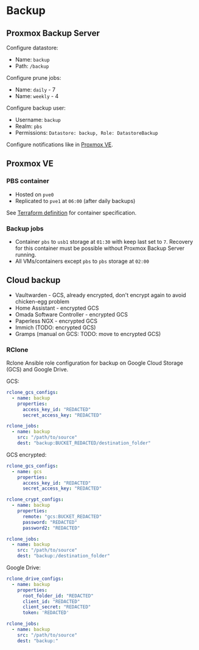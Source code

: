 # Backup

## Proxmox Backup Server

Configure datastore:

* Name: `backup`
* Path: `/backup`

Configure prune jobs:

* Name: `daily` - 7
* Name: `weekly` - 4

Configure backup user:

* Username: `backup`
* Realm: `pbs`
* Permissions: `Datastore: backup, Role: DatastoreBackup`

Configure notifications like in [Proxmox VE](proxmox.md).

## Proxmox VE

### PBS container

* Hosted on `pve0`
* Replicated to `pve1` at `06:00` (after daily backups)

See [Terraform definition](../terraform/wieprz/main.tf) for container specification.

### Backup jobs

* Container `pbs` to `usb1` storage at `01:30` with keep last set to `7`. Recovery for this container must be possible without Proxmox Backup Server running.
* All VMs/containers except `pbs` to `pbs` storage at `02:00`

## Cloud backup

* Vaultwarden - GCS, already encrypted, don't encrypt again to avoid chicken-egg problem
* Home Assistant - encrypted GCS
* Omada Software Controller - encrypted GCS
* Paperless NGX - encrypted GCS
* Immich (TODO: encrypted GCS)
* Gramps (manual on GCS: TODO: move to encrypted GCS)

### RClone

Rclone Ansible role configuration for backup on Google Cloud Storage (GCS) and Google Drive.

GCS:

```yaml
rclone_gcs_configs:
  - name: backup 
    properties:
      access_key_id: "REDACTED"
      secret_access_key: "REDACTED"

rclone_jobs:
  - name: backup
    src: "/path/to/source"
    dest: "backup:BUCKET_REDACTED/destination_folder"
```

GCS encrypted:

```yaml
rclone_gcs_configs:
  - name: gcs 
    properties:
      access_key_id: "REDACTED"
      secret_access_key: "REDACTED"

rclone_crypt_configs:
  - name: backup
    properties:
      remote: "gcs:BUCKET_REDACTED"
      password: "REDACTED"
      password2: "REDACTED"

rclone_jobs:
  - name: backup
    src: "/path/to/source"
    dest: "backup:/destination_folder"
```

Google Drive:

```yaml
rclone_drive_configs:
  - name: backup
    properties:
      root_folder_id: "REDACTED"      
      client_id: "REDACTED"
      client_secret: "REDACTED"
      token: 'REDACTED'

rclone_jobs:
  - name: backup
    src: "/path/to/source"
    dest: "backup:"
```
